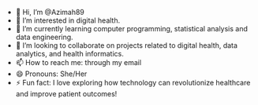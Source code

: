 - 👋 Hi, I’m @Azimah89
- 👀 I’m interested in digital health.
- 🌱 I’m currently learning computer programming, statistical analysis and data engineering.
- 💞️ I’m looking to collaborate on projects related to digital health, data analytics, and health informatics.
- 📫 How to reach me: through my email
- 😄 Pronouns: She/Her
- ⚡ Fun fact: I love exploring how technology can revolutionize healthcare and improve patient outcomes!

<!---
Azimah89/Azimah89 is a ✨ special ✨ repository because its `README.md` (this file) appears on your GitHub profile.
You can click the Preview link to take a look at your changes.
--->

